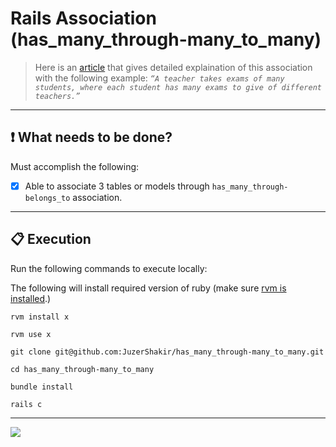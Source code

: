 # Rails Association (has_many_through-many_to_many)

> Here is an [article](https://juzer-shakir.medium.com/rails-association-part-2-a563f870e415#e7da) that gives detailed explaination of this association with the following example: *`“A teacher takes exams of many students, where each student has many exams to give of different teachers.”`*

----

## ❗ What needs to be done?
Must accomplish the following:
- [x] Able to associate 3 tables or models through `has_many_through-belongs_to` association.

----


## 📋 Execution

Run the following commands to execute locally:

The following will install required version of ruby (make sure [rvm is installed](https://rvm.io/rvm/install).)
```terminal
rvm install x
```
```terminal
rvm use x
```
```terminal
git clone git@github.com:JuzerShakir/has_many_through-many_to_many.git
```
```terminal
cd has_many_through-many_to_many
```
```terminal
bundle install
```
```terminal
rails c
```

-----

![](https://visitor-badge-reloaded.herokuapp.com/badge?page_id=juzershakir.has_many&color=000000&lcolor=000000&style=for-the-badge&logo=Github)

